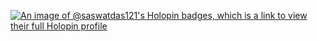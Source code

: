 [![An image of @saswatdas121's Holopin badges, which is a link to view their full Holopin profile](https://holopin.me/saswatdas121)](https://holopin.io/@saswatdas121)
